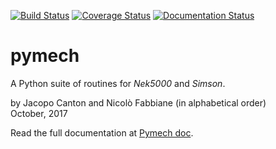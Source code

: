 [![Build Status](https://travis-ci.org/jcanton/pymech.svg?branch=master)](https://travis-ci.org/jcanton/pymech/builds)
[![Coverage Status](https://coveralls.io/repos/github/jcanton/pymech/badge.svg?branch=master)](https://coveralls.io/github/jcanton/pymech?branch=master)
[![Documentation Status](https://readthedocs.org/projects/pymech/badge/?version=latest)](http://pymech.readthedocs.org/en/latest/?badge=latest)

# pymech

A Python suite of routines for *Nek5000* and *Simson*.

by Jacopo Canton and Nicolò Fabbiane (in alphabetical order)<br>
October, 2017

Read the full documentation at [Pymech doc](http://pymech.readthedocs.io).

